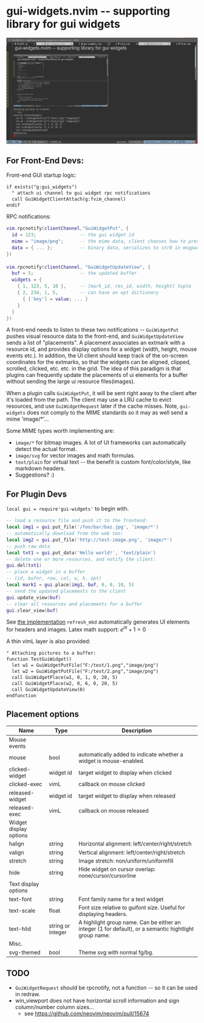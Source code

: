 # gui-widgets.nvim -- supporting library for gui widgets


![recursive screenshot](media/1.png)


















## For Front-End Devs:

Front-end GUI startup logic:
```vimL
if exists("g:gui_widgets")
  " attach ui channel to gui widget rpc notifications
  call GuiWidgetClientAttach(g:fvim_channel)
endif
```

RPC notifications:
```lua
vim.rpcnotify(clientChannel,"GuiWidgetPut", {
  id = 123;                -- the gui widget id
  mime = "image/png";      -- the mime data, client chooses how to present
  data = { ... };          -- binary data, serializes to str8 in msgpack
})

vim.rpcnotify(clientChannel, "GuiWidgetUpdateView", {
  buf = 5;                 -- the updated buffer
  widgets = {
    { 1, 123, 5, 10 },     -- [mark_id, res_id, width, height] tuple
    { 2, 234, 1, 5,        -- can have an opt dictionary
      { ['key'] = value; ... } 
    }
  }
})
```

A front-end needs to listen to these two notifications -- `GuiWidgetPut` pushes
visual resource data to the front-end, and `GuiWidgetUpdateView` sends a list
of "placements". A placement associates an extmark with a resource id, and
provides display options for a widget (width, height, mouse events etc.).
In addition, the UI client should keep track of the on-screen coordinates for
the extmarks, so that the widgets can be aligned, clipped, scrolled, clicked,
etc. etc. in the grid. The idea of this paradigm is that plugins can frequently
update the placements of ui elements for a buffer without sending the large ui
resource files(images).

When a plugin calls `GuiWidgetPut`, it will be sent right away to the client
after it's loaded from the path. The client may use a LRU cache to evict
resources, and use `GuiWidgetRequest` later if the cache misses. Note,
`gui-widgets` does not comply to the MIME standards so it may as well send a
mime 'image/*'...

Some MIME types worth implementing are:

- `image/*` for bitmap images. A lot of UI frameworks can automatically detect
  the actual format.
- `image/svg` for vector images and math formulas.
- `text/plain` for virtual text -- the benefit is custom font/color/style, like
  markdown headers.
- Suggestions? :)

## For Plugin Devs

`local gui = require'gui-widgets'` to begin with. 

```lua
-- load a resource file and push it to the frontend:
local img1 = gui.put_file('/foo/bar/baz.jpg', 'image/*')
-- automatically download from the web too:
local img2 = gui.put_file('http://test-image.png', 'image/*')
-- push raw data 
local txt1 = gui.put_data('Hello world!', 'text/plain')
-- delete one or more resources, and notify the client:
gui.del(txt1)
-- place a widget in a buffer 
-- (id, bufnr, row, col, w, h, opt)
local mark1 = gui.place(img1, buf, 0, 0, 10, 5)
-- send the updated placements to the client
gui.update_view(buf)
-- clear all resources and placements for a buffer
gui.clear_view(buf)
```

See [the implementation](https://github.com/yatli/gui-widgets.nvim/blob/master/lua/gui-widgets.lua)
`refresh_mkd` automatically generates UI elements for headers and images.
Latex math support: $e^{i \pi}+1=0$


A thin vimL layer is also provided:
```vimL
" Attaching pictures to a buffer:
function TestGuiWidget()
  let w1 = GuiWidgetPutFile("F:/test/1.png","image/png")
  let w2 = GuiWidgetPutFile("F:/test/2.png","image/png")
  call GuiWidgetPlace(w1, 0, 1, 0, 20, 5)
  call GuiWidgetPlace(w2, 0, 6, 0, 20, 5)
  call GuiWidgetUpdateView(0)
endfunction
```

## Placement options


| Name                   | Type              | Description                                                                                            |
|------------------------|-------------------|--------------------------------------------------------------------------------------------------------|
| Mouse events           |                   |                                                                                                        |
| mouse                  | bool              | automatically added to indicate whether a widget is mouse-enabled.                                     |
| clicked-widget         | widget id         | target widget to display when clicked                                                                  |
| clicked-exec           | vimL              | callback on mouse clicked                                                                              |
| released-widget        | widget id         | target widget to display when released                                                                 |
| released-exec          | vimL              | callback on mouse released                                                                             |
| Widget display options |                   |                                                                                                        |
| halign                 | string            | Horizontal alignment: left/center/right/stretch                                                        |
| valign                 | string            | Vertical alignment: left/center/right/stretch                                                          |
| stretch                | string            | Image stretch: non/uniform/uniformfill                                                                 |
| hide                   | string            | Hide widget on cursor overlap: none/cursor/cursorline                                                  |
| Text display options   |                   |                                                                                                        |
| text-font              | string            | Font family name for a text widget                                                                     |
| text-scale             | float             | Font size relative to guifont size. Useful for displaying headers.                                     |
| text-hlid              | string or integer | A highlight group name. Can be either an integer (1 for default), or a semantic hightlight group name. |
| Misc.                  |                   |                                                                                                        |
| svg-themed             | bool              | Theme svg with normal fg/bg.                                                                           |


## TODO

- `GuiWidgetRequest` should be rpcnotify, not a function -- so it can be used in redraw.
- win_viewport does not have horizontal scroll information and sign column/number column sizes...
    - see https://github.com/neovim/neovim/pull/15674
